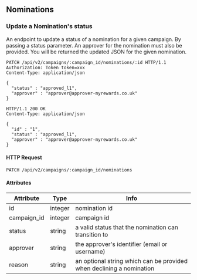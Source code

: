 ## Nominations

### Update a Nomination's status

An endpoint to update a status of a nomination for a given campaign. By passing
a status parameter. An approver for the nomination must also be provided. 
You will be returned the updated JSON for the given nomination.

``` http
PATCH /api/v2/campaigns/:campaign_id/nominations/:id HTTP/1.1
Authorization: Token token=xxx
Content-Type: application/json

{
  "status" : "approved_l1",
  "approver" : "approver@approver-myrewards.co.uk"
}
```

``` http
HTTP/1.1 200 OK
Content-Type: application/json

{
  "id" : "1",
  "status" : "approved_l1",
  "approver" : "approver@approver-myrewards.co.uk"
}
```

#### HTTP Request

`PATCH /api/v2/campaigns/:campaign_id/nominations`

#### Attributes

Attribute | Type | Info
--------- | ---- | ----
id | integer | nomination id
campaign_id | integer | campaign id
status | string | a valid status that the nomination can transition to
approver | string | the approver's identifier (email or username)
reason | string | an optional string which can be provided when declining a nomination
